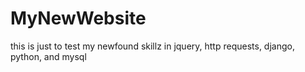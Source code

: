 MyNewWebsite
============

this is just to test my newfound skillz in jquery, http requests, django, python, and mysql
